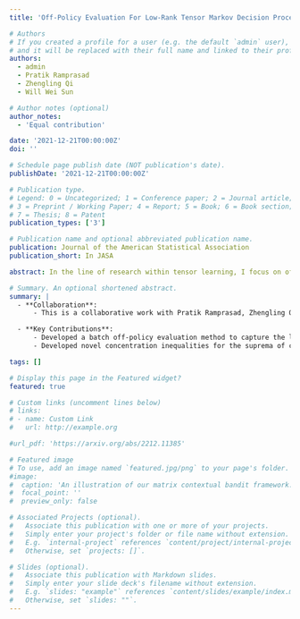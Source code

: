 ```yaml
---
title: 'Off-Policy Evaluation For Low-Rank Tensor Markov Decision Processes.'

# Authors
# If you created a profile for a user (e.g. the default `admin` user), write the username (folder name) here
# and it will be replaced with their full name and linked to their profile.
authors:
  - admin
  - Pratik Ramprasad
  - Zhengling Qi
  - Will Wei Sun

# Author notes (optional)
author_notes:
  - 'Equal contribution'

date: '2021-12-21T00:00:00Z'
doi: ''

# Schedule page publish date (NOT publication's date).
publishDate: '2021-12-21T00:00:00Z'

# Publication type.
# Legend: 0 = Uncategorized; 1 = Conference paper; 2 = Journal article;
# 3 = Preprint / Working Paper; 4 = Report; 5 = Book; 6 = Book section;
# 7 = Thesis; 8 = Patent
publication_types: ['3']

# Publication name and optional abbreviated publication name.
publication: Journal of the American Statistical Association
publication_short: In JASA

abstract: In the line of research within tensor learning, I focus on off-policy evaluation through the introduction of a tensor MDP framework. This framework is particularly capable of capturing the dynamics of sequential decision-making processes when the state-action features are represented as tensors. Using tensor features in their original form as inputs—for instance, in neuro-imaging—preserves critical spatial information that could be diminished or lost when the data is simplistically converted into vector covariates for application in traditional modeling approaches. When the $Q$ function can be approximated using a tensor parameter with a low-rank structure, we develop a method for \textbf{estimating this low-rank tensor within the evolution of sequential decision-making processes}. Theoretical guarantees are established for our proposed estimation algorithm, laying the foundation for the pioneering integration of tensor methodologies into the RL setting.

# Summary. An optional shortened abstract.
summary: |
  - **Collaboration**:
      - This is a collaborative work with Pratik Ramprasad, Zhengling Qi, and Will Wei Sun. To be submitted to JASA (Journal of the American Statistical Association), manuscript available upon request.

  - **Key Contributions**:
      - Developed a batch off-policy evaluation method to capture the low-rank structure in the tensor param- eter for the state-action value Q function.
      - Developed novel concentration inequalities for the suprema of certain matrix-valued empirical processes under Markovian noise.

tags: []

# Display this page in the Featured widget?
featured: true

# Custom links (uncomment lines below)
# links:
# - name: Custom Link
#   url: http://example.org

#url_pdf: 'https://arxiv.org/abs/2212.11385'

# Featured image
# To use, add an image named `featured.jpg/png` to your page's folder.
#image:
#  caption: 'An illustration of our matrix contextual bandit framework.'
#  focal_point: ''
#  preview_only: false

# Associated Projects (optional).
#   Associate this publication with one or more of your projects.
#   Simply enter your project's folder or file name without extension.
#   E.g. `internal-project` references `content/project/internal-project/index.md`.
#   Otherwise, set `projects: []`.

# Slides (optional).
#   Associate this publication with Markdown slides.
#   Simply enter your slide deck's filename without extension.
#   E.g. `slides: "example"` references `content/slides/example/index.md`.
#   Otherwise, set `slides: ""`.
---
```


